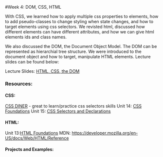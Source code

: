 #Week 4: DOM, CSS, HTML


With CSS, we learned how to apply multiple css properties to elements, how to add pseudo-classes to change styling when state changes,
and how to target elements using css selectors. We revisted html, discussed how different elements can have different attributes,
and how we can give html elements ids and class names. 

We also discussed the DOM, the Document Object Model. The DOM can be represented as hierarchial tree structure. We were introduced
to the document object and how to target, manipulate HTML elements. Lecture slides can be found below:

Lecture Slides: [HTML, CSS, the DOM](https://docs.google.com/presentation/d/1ZKWu0ScxsKVRefTZgbm_Vp0MhQB-ISRusRESby04iEQ/edit?usp=sharing)

### Resources:

#### CSS:
[CSS DINER](https://flukeout.github.io/) - great to learn/practice css selectors skills
Unit 14: [CSS Foundations](https://learn.galvanize.com/cohorts/336/units/3965)
Unit 15: [CSS Selectors and Declarations](https://learn.galvanize.com/cohorts/336/units/3966)

#### HTML:
Unit 13:[HTML Foundations](https://learn.galvanize.com/cohorts/336/units/3964)
MDN: <a href="https://developer.mozilla.org/en-US/docs/Web/HTML/Reference">https://developer.mozilla.org/en-US/docs/Web/HTML/Reference</a>

#### Projects and Examples:

